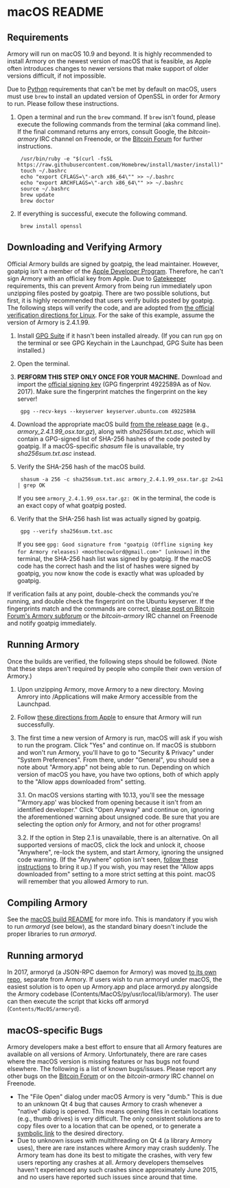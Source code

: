 # macOS README
## Requirements
Armory will run on macOS 10.9 and beyond. It is highly recommended to install Armory on the newest version of macOS that is feasible, as Apple often introduces changes to newer versions that make support of older versions difficult, if not impossible.

Due to [Python](https://python.org/) requirements that can't be met by default on macOS, users must use `brew` to install an updated version of OpenSSL in order for Armory to run. Please follow these instructions.

1. Open a terminal and run the `brew` command. If `brew` isn't found, please execute the following commands from the terminal (aka command line). If the final command returns any errors, consult Google, the *bitcoin-armory* IRC channel on Freenode, or the [Bitcoin Forum](https://bitcointalk.org/index.php?board=97.0) for further instructions.

        /usr/bin/ruby -e "$(curl -fsSL https://raw.githubusercontent.com/Homebrew/install/master/install)"
        touch ~/.bashrc
        echo "export CFLAGS=\"-arch x86_64\"" >> ~/.bashrc
        echo "export ARCHFLAGS=\"-arch x86_64\"" >> ~/.bashrc
        source ~/.bashrc
        brew update
        brew doctor

2. If everything is successful, execute the following command.

        brew install openssl

## Downloading and Verifying Armory
Official Armory builds are signed by goatpig, the lead maintainer. However, goatpig isn't a member of the [Apple Developer Program](https://developer.apple.com/). Therefore, he can't sign Armory with an official key from Apple. Due to [Gatekeeper](https://support.apple.com/en-us/HT202491) requirements, this can prevent Armory from being run immediately upon unzipping files posted by goatpig. There are two possible solutions, but first, it is highly recommended that users verify builds posted by goatpig. The following steps will verify the code, and are adopted from [the official verification directions for Linux](https://btcarmory.com/docs/verify). For the sake of this example, assume the version of Armory is 2.4.1.99.

1. Install [GPG Suite](https://gpgtools.org/) if it hasn't been installed already. (If you can run `gpg` on the terminal or see GPG Keychain in the Launchpad, GPG Suite has been installed.)

2. Open the terminal.

3. **PERFORM THIS STEP ONLY ONCE FOR YOUR MACHINE.** Download and import the [official signing key](https://keyserver.ubuntu.com/pks/lookup?search=goatpig) (GPG fingerprint 4922589A as of Nov. 2017). Make sure the fingerprint matches the fingerprint on the key server!

        gpg --recv-keys --keyserver keyserver.ubuntu.com 4922589A

4. Download the appropriate macOS build [from the release page](https://github.com/goatpig/BitcoinArmory/releases/) (e.g., *armory\_2.4.1.99\_osx.tar.gz*), along with *sha256sum.txt.asc*, which will contain a GPG-signed list of SHA-256 hashes of the code posted by goatpig. If a macOS-specific *shasum* file is unavailable, try *sha256sum.txt.asc* instead.

5. Verify the SHA-256 hash of the macOS build.

        shasum -a 256 -c sha256sum.txt.asc armory_2.4.1.99_osx.tar.gz 2>&1 | grep OK

   If you see `armory_2.4.1.99_osx.tar.gz: OK` in the terminal, the code is an exact copy of what goatpig posted.

6. Verify that the SHA-256 hash list was actually signed by goatpig.

        gpg --verify sha256sum.txt.asc

   If you see `gpg: Good signature from "goatpig (Offline signing key for Armory releases) <moothecowlord@gmail.com>" [unknown]` in the terminal, the SHA-256 hash list was signed by goatpig. If the macOS code has the correct hash and the list of hashes were signed by goatpig, you now know the code is exactly what was uploaded by goatpig.

If verification fails at any point, double-check the commands you're running, and double check the fingerprint on the Ubuntu keyserver. If the fingerprints match and the commands are correct, [please post on Bitcoin Forum's Armory subforum](https://bitcointalk.org/index.php?board=97.0) or the *bitcoin-armory* IRC channel on Freenode and notify goatpig immediately.

## Running Armory
Once the builds are verified, the following steps should be followed. (Note that these steps aren't required by people who compile their own version of Armory.)

1. Upon unzipping Armory, move Armory to a new directory. Moving Amrory into /Applications will make Armory accessible from the Launchpad.

2. Follow [these directions from Apple](https://support.apple.com/kb/PH25088?locale=en_US) to ensure that Armory will run successfully.

3. The first time a new version of Armory is run, macOS will ask if you wish to run the program. Click "Yes" and continue on. If macOS is stubborn and won't run Armory, you'll have to go to "Security & Privacy" under "System Preferences". From there, under "General", you should see a note about "Armory.app" not being able to run. Depending on which version of macOS you have, you have two options, both of which apply to the "Allow apps downloaded from" setting.

   3.1. On macOS versions starting with 10.13, you'll see the message "'Armory.app' was blocked from opening because it isn't from an identified developer." Click "Open Anyway" and continue on, ignoring the aforementioned warning about unsigned code. Be sure that you are selecting the option *only* for Armory, and not for other programs!

   3.2. If the option in Step 2.1 is unavailable, there is an alternative. On all supported versions of macOS, click the lock and unlock it, choose "Anywhere", re-lock the system, and start Armory, ignoring the unsigned code warning. (If the "Anywhere" option isn't seen, [follow these instructions](http://osxdaily.com/2016/09/27/allow-apps-from-anywhere-macos-gatekeeper/) to bring it up.) If you wish, you may reset the "Allow apps downloaded from" setting to a more strict setting at this point. macOS will remember that you allowed Armory to run.

## Compiling Armory
See the [macOS build README](macOS_build_notes.md) for more info. This is mandatory if you wish to run *armoryd* (see below), as the standard binary doesn't include the proper libraries to run *armoryd*.

## Running armoryd
In 2017, armoryd (a JSON-RPC daemon for Armory) was moved [to its own repo](https://github.com/goatpig/armoryd), separate from Armory. If users wish to run armoryd under macOS, the easiest solution is to open up Armory.app and place armoryd.py alongside the Armory codebase (Contents/MacOS/py/usr/local/lib/armory). The user can then execute the script that kicks off armoryd (`Contents/MacOS/armoryd`).

## macOS-specific Bugs
Armory developers make a best effort to ensure that all Armory features are available on all versions of Armory. Unfortunately, there are rare cases where the macOS version is missing features or has bugs not found elsewhere. The following is a list of known bugs/issues. Please report any other bugs on the [Bitcoin Forum](https://bitcointalk.org/index.php?board=97.0) or on the *bitcoin-armory* IRC channel on Freenode.

- The "File Open" dialog under macOS Armory is very "dumb." This is due to an unknown Qt 4 bug that causes Armory to crash whenever a "native" dialog is opened. This means opening files in certain locations (e.g., thumb drives) is very difficult. The only consistent solutions are to copy files over to a location that can be opened, or to generate a [symbolic link](http://askubuntu.com/questions/600714/creating-a-symlink-from-one-folder-to-another-with-different-names) to the desired directory.
- Due to unknown issues with multithreading on Qt 4 (a library Armory uses), there are rare instances where Armory may crash suddenly. The Armory team has done its best to mitigate the crashes, with very few users reporting any crashes at all. Armory developers themselves haven't experienced any such crashes since approximately June 2015, and no users have reported such issues since around that time.
